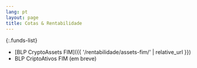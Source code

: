 ```yaml
---
lang: pt
layout: page
title: Cotas & Rentabilidade
---
```


{:.funds-list}
- [BLP CryptoAssets FIM]({{ '/rentabilidade/assets-fim/' | relative_url }})
- BLP CriptoAtivos FIM (em breve)
